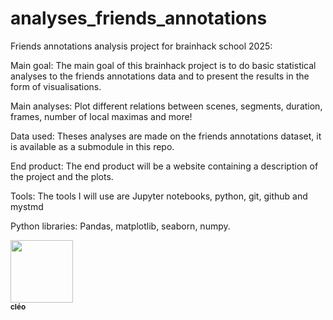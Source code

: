 # analyses_friends_annotations
Friends annotations analysis project for brainhack school 2025:

Main goal: The main goal of this brainhack project is to do basic statistical analyses to the friends annotations data and to present
the results in the form of visualisations.

Main analyses: Plot different relations between scenes, segments, duration, frames, number of local maximas and more!

Data used: Theses analyses are made on the friends annotations dataset, it is available as a submodule in this repo.

End product: The end product will be a website containing a description of the project and the plots.

Tools: The tools I will use are Jupyter notebooks, python, git, github and mystmd

Python libraries: Pandas, matplotlib, seaborn, numpy.

<a href="https://github.com/cleode5a7">
   <img src="https://avatars.githubusercontent.com/u/210581839?v=4?s=100" width="100px;" alt=""/>
   <br /><sub><b>cléo</b></sub>
</a>
